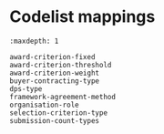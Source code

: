 # Codelist mappings

<!-- Do not edit this file. This file is managed by european-union-support -->

```{toctree}
:maxdepth: 1

award-criterion-fixed
award-criterion-threshold
award-criterion-weight
buyer-contracting-type
dps-type
framework-agreement-method
organisation-role
selection-criterion-type
submission-count-types
```

